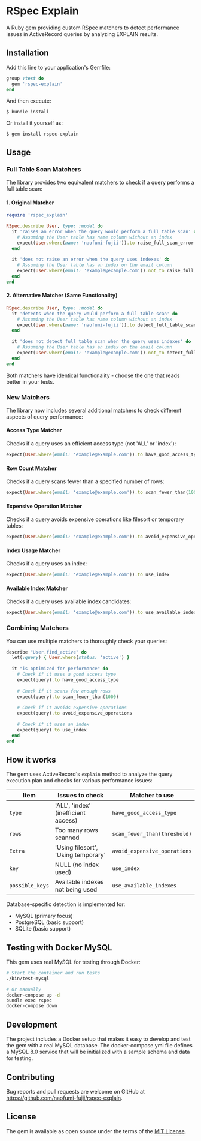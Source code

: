# RSpec Explain

A Ruby gem providing custom RSpec matchers to detect performance issues in ActiveRecord queries by analyzing EXPLAIN results.

## Installation

Add this line to your application's Gemfile:

```ruby
group :test do
  gem 'rspec-explain'
end
```

And then execute:

```
$ bundle install
```

Or install it yourself as:

```
$ gem install rspec-explain
```

## Usage

### Full Table Scan Matchers

The library provides two equivalent matchers to check if a query performs a full table scan:

#### 1. Original Matcher

```ruby
require 'rspec_explain'

RSpec.describe User, type: :model do
  it 'raises an error when the query would perform a full table scan' do
    # Assuming the User table has name column without an index
    expect(User.where(name: 'naofumi-fujii')).to raise_full_scan_error
  end
  
  it 'does not raise an error when the query uses indexes' do
    # Assuming the User table has an index on the email column
    expect(User.where(email: 'example@example.com')).not_to raise_full_scan_error
  end
end
```

#### 2. Alternative Matcher (Same Functionality)

```ruby
RSpec.describe User, type: :model do
  it 'detects when the query would perform a full table scan' do
    # Assuming the User table has name column without an index
    expect(User.where(name: 'naofumi-fujii')).to detect_full_table_scan
  end
  
  it 'does not detect full table scan when the query uses indexes' do
    # Assuming the User table has an index on the email column
    expect(User.where(email: 'example@example.com')).not_to detect_full_table_scan
  end
end
```

Both matchers have identical functionality - choose the one that reads better in your tests.

### New Matchers

The library now includes several additional matchers to check different aspects of query performance:

#### Access Type Matcher

Checks if a query uses an efficient access type (not 'ALL' or 'index'):

```ruby
expect(User.where(email: 'example@example.com')).to have_good_access_type
```

#### Row Count Matcher

Checks if a query scans fewer than a specified number of rows:

```ruby
expect(User.where(email: 'example@example.com')).to scan_fewer_than(1000)
```

#### Expensive Operation Matcher

Checks if a query avoids expensive operations like filesort or temporary tables:

```ruby
expect(User.where(email: 'example@example.com')).to avoid_expensive_operations
```

#### Index Usage Matcher

Checks if a query uses an index:

```ruby
expect(User.where(email: 'example@example.com')).to use_index
```

#### Available Index Matcher

Checks if a query uses available index candidates:

```ruby
expect(User.where(email: 'example@example.com')).to use_available_indexes
```

### Combining Matchers

You can use multiple matchers to thoroughly check your queries:

```ruby
describe "User.find_active" do
  let(:query) { User.where(status: 'active') }
  
  it "is optimized for performance" do
    # Check if it uses a good access type
    expect(query).to have_good_access_type
    
    # Check if it scans few enough rows
    expect(query).to scan_fewer_than(1000)
    
    # Check if it avoids expensive operations
    expect(query).to avoid_expensive_operations
    
    # Check if it uses an index
    expect(query).to use_index
  end
end
```

## How it works

The gem uses ActiveRecord's `explain` method to analyze the query execution plan and checks for various performance issues:

| Item         | Issues to check                         | Matcher to use                |
|--------------|----------------------------------------|------------------------------|
| `type`       | 'ALL', 'index' (inefficient access)    | `have_good_access_type`     |
| `rows`       | Too many rows scanned                  | `scan_fewer_than(threshold)` |
| `Extra`      | 'Using filesort', 'Using temporary'    | `avoid_expensive_operations` |
| `key`        | NULL (no index used)                  | `use_index`                  |
| `possible_keys` | Available indexes not being used     | `use_available_indexes`      |

Database-specific detection is implemented for:
- MySQL (primary focus)
- PostgreSQL (basic support)
- SQLite (basic support)

## Testing with Docker MySQL

This gem uses real MySQL for testing through Docker:

```bash
# Start the container and run tests
./bin/test-mysql

# Or manually
docker-compose up -d
bundle exec rspec
docker-compose down
```

## Development

The project includes a Docker setup that makes it easy to develop and test the gem with a real MySQL database. The docker-compose.yml file defines a MySQL 8.0 service that will be initialized with a sample schema and data for testing.

## Contributing

Bug reports and pull requests are welcome on GitHub at https://github.com/naofumi-fujii/rspec-explain.

## License

The gem is available as open source under the terms of the [MIT License](https://opensource.org/licenses/MIT).
